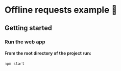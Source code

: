 # Offline requests example 📴

## Getting started

### Run the web app

#### From the root directory of the project run:

```npm start```


